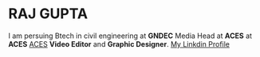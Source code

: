 # RAJ GUPTA
 I am persuing Btech in civil engineering at **GNDEC**
 Media Head at **ACES** at **ACES** 
 [ACES](https://www.instagram.com/invites/contact/?i=obqwto0du9i0&utm_content=3wz0dfl)
**Video Editor** and **Graphic Designer**.
[My Linkdin Profile](https://www.linkedin.com/in/raj-gupta-19b7b6225/)
